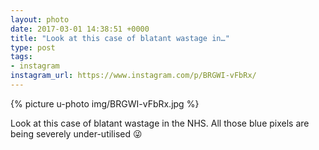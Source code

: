 ```yaml
---
layout: photo
date: 2017-03-01 14:38:51 +0000
title: "Look at this case of blatant wastage in…"
type: post
tags:
- instagram
instagram_url: https://www.instagram.com/p/BRGWI-vFbRx/
---
```


{% picture u-photo img/BRGWI-vFbRx.jpg %}

Look at this case of blatant wastage in the NHS. All those blue pixels are being severely under-utilised 😜
